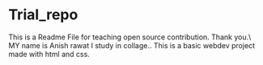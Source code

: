 # Trial_repo

This is a Readme File for teaching open source contribution. Thank you.\\
MY name is Anish rawat I study in collage..
This is a basic webdev project made with html and css.
